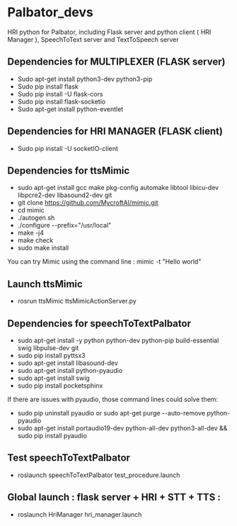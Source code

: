 # Palbator_devs
HRI python for Palbator, including Flask server and python client ( HRI Manager ), SpeechToText server and TextToSpeech server

## Dependencies for MULTIPLEXER (FLASK server)
- Sudo apt-get install python3-dev python3-pip
- Sudo pip install flask
- Sudo pip install -U flask-cors
- Sudo pip install flask-socketio
- Sudo apt-get install python-eventlet

## Dependencies for HRI MANAGER (FLASK client)
- Sudo pip install -U socketIO-client

## Dependencies for ttsMimic
- sudo apt-get install gcc make pkg-config automake libtool libicu-dev libpcre2-dev libasound2-dev git
- git clone https://github.com/MycroftAI/mimic.git
- cd mimic
- ./autogen.sh
- ./configure --prefix="/usr/local"
- make -j4
- make check
- sudo make install

You can try Mimic using the command line : mimic -t "Hello world"

## Launch ttsMimic
- rosrun ttsMimic ttsMimicActionServer.py

## Dependencies for speechToTextPalbator
- sudo apt-get install -y python python-dev python-pip build-essential swig libpulse-dev git
- sudo pip install pyttsx3
- sudo apt-get install libasound-dev
- sudo apt-get install python-pyaudio
- sudo apt-get install swig
- sudo pip install pocketsphinx

If there are issues with pyaudio, those command lines could solve them:
- sudo pip uninstall pyaudio or sudo apt-get purge --auto-remove python-pyaudio
- sudo apt-get install portaudio19-dev python-all-dev python3-all-dev && sudo pip install pyaudio

## Test speechToTextPalbator
- roslaunch speechToTextPalbator test_procedure.launch

## Global launch : flask server + HRI + STT + TTS :
- roslaunch HriManager hri_manager.launch

